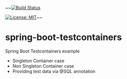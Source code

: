 ~~[![Build Status](https://travis-ci.com/claudioaltamura/spring-boot-testcontainers.svg?branch=master)](https://travis-ci.com/claudioaltamura/spring-boot-testcontainers)

[![License: MIT](https://img.shields.io/badge/License-MIT-yellow.svg)](https://opensource.org/licenses/MIT)~~

# spring-boot-testcontainers
Spring Boot Testcontainers example

* Singleton Container case
* Non Singleton Container case
* Providing test data via @SQL annotation